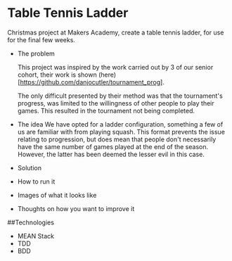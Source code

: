 Table Tennis Ladder
===================

Christmas project at Makers Academy, create a table tennis ladder, for use
for the final few weeks. 

- The problem

  This project was inspired by the work carried out by 3 of our senior cohort, 
  their work is shown (here)[https://github.com/danjocutler/tournament_prog].

  The only difficult presented by their method was that the tournament's
  progress, was limited to the willingness of other people to play their
  games. This resulted in the tournament not being completed. 

- The idea
  We have opted for a ladder configuration, something a few of us are familiar
  with from playing squash. This format prevents the issue relating to
  progression, but does mean that people don't necessarily have the same number
  of games played at the end of the season. However, the latter has been deemed
  the lesser evil in this case. 

- Solution
- How to run it
- Images of what it looks like
- Thoughts on how you want to improve it


##Technologies

- MEAN Stack
- TDD
- BDD

